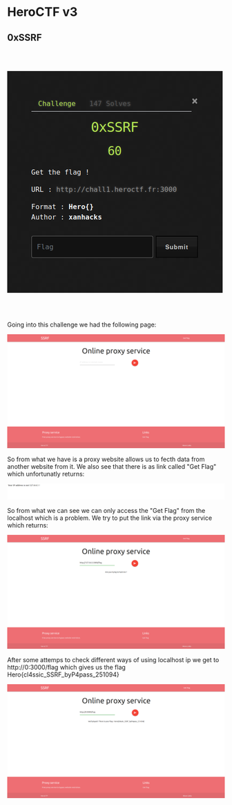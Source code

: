 # HeroCTF v3

## 0xSSRF
<br/>
<br/>

![challenge info](0xSSRF.png)

<br/>
<br/>

Going into this challenge we had the following page:

![main_page](main_page.png)

So from what we have is a proxy website allows us to fecth data from another website from it.
We also see that there is as link called "Get Flag" which unfortunatly returns:

![get_flag](get_flag.png)

So from what we can see we can only access the "Get Flag" from the localhost which is a problem.
We try to put the link via the proxy service which returns:

![test_proxy](test_proxy.png)

After some attemps to check different ways of using localhost ip we get to http://0:3000/flag which gives us the flag Hero{cl4ssic_SSRF_byP4pass_251094}

![flag_result](flag_result.png)
